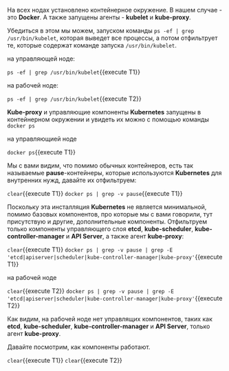 На всех нодах установлено контейнерное окружение. B нашем случае - это **Docker**. А также запущены агенты - **kubelet** и **kube-proxy**. 

Убедиться в этом мы можем, запуском команды `ps -ef | grep /usr/bin/kubelet`, которая выведет все процессы, а потом отфильтрует те, которые содержат команде запуска `/usr/bin/kubelet`.

на управляющей ноде:

`ps -ef | grep /usr/bin/kubelet`{{execute T1}}

на рабочей ноде:

`ps -ef | grep /usr/bin/kubelet`{{execute T2}}

**Kube-proxy** и управляющие компоненты **Kubernetes** запущены в контейнерном окружении и увидеть их можно с помощью команды `docker ps` 

на управляющией ноде

`docker ps`{{execute T1}}

Мы с вами видим, что помимо обычных контейнеров, есть так называемые **pause**-контейнеры, которые используются **Kubernetes** для внутренних нужд, давайте их отфильтруем:

`clear`{{execute T1}}
`docker ps | grep -v pause`{{execute T1}}

Поскольку эта инсталляция **Kubernetes** не является минимальной, помимо базовых компонентов, про которые мы с вами говорили, тут присутствую и другие, дополнительные компоненты. Отфильтруем только компоненты управляющего слоя **etcd**, **kube-scheduler**, **kube-controller-manager** и **API Server**, а также агент **kube-proxy**:

`clear`{{execute T1}}
`docker ps | grep -v pause | grep -E 'etcd|apiserver|scheduler|kube-controller-manager|kube-proxy'`{{execute T1}}

на рабочей ноде

`clear`{{execute T2}}
`docker ps | grep -v pause | grep -E 'etcd|apiserver|scheduler|kube-controller-manager|kube-proxy'`{{execute T2}}

Как видим, на рабочей ноде нет управлящих компонентов, таких как **etcd**, **kube-scheduler**, **kube-controller-manager** и **API Server**, только агент **kube-proxy**.

Давайте посмотрим, как компоненты работают. 

`clear`{{execute T1}} `clear`{{execute T2}}

